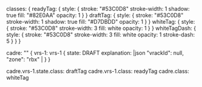 classes: {
  readyTag: {
    style: {
      stroke: "#53C0D8"
      stroke-width: 1
      shadow: true
      fill: "#82E0AA"
      opacity: 1
    }
  }
  draftTag: {
    style: {
      stroke: "#53C0D8"
      stroke-width: 1
      shadow: true
      fill: "#D7DBDD"
      opacity: 1
    }
  }
  whiteTag: {
    style: {
      stroke: "#53C0D8"
      stroke-width: 3
      fill: white
      opacity: 1
    }
  }
  whiteTagDash: {
    style: {
      stroke: "#53C0D8"
      stroke-width: 3
      fill: white
      opacity: 1
      stroke-dash: 5
    }
  }
}

cadre: "" {
  vrs-1: vrs-1 {
    state: DRAFT
    explanation: |json
      "vrackId": null,
      "zone": "rbx"
    |
  }
}

cadre.vrs-1.state.class: draftTag
cadre.vrs-1.class: readyTag
cadre.class: whiteTag
